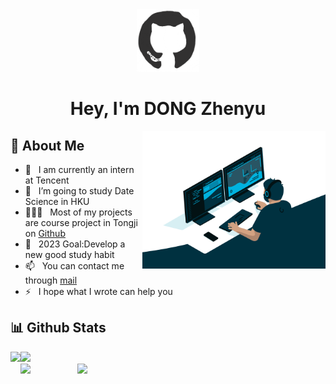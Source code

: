 

<div>
    <div align="center">
		<img src="https://github.com/Dzy0726/Dzy0726/blob/main/README.assets/octo.gif" alt="GitHub Logo" width="100" height="100" />
	</div>
<h1 align="center">
	Hey, I'm DONG Zhenyu
</h1>

<img align="right" alt="GIF" src="https://github.com/Dzy0726/Dzy0726/blob/main/README.assets/codeing.gif"  height="220px"/>


## 👤 About Me

	

- 🔭 &nbsp; I am currently an intern at Tencent
- 🌱 &nbsp; I’m going to study Date Science in HKU
- 👨🏻‍💻 &nbsp; Most of my projects are course project in Tongji on [Github](https://github.com/Dzy0726?tab=repositories)
- 🌠 &nbsp; 2023 Goal:Develop a new good study habit
- 📫 &nbsp; You can contact me through [mail](mailto:dongzy@tongji.com)
- ⚡ &nbsp; I hope what I wrote can help you




## 📊 Github Stats

<div>
    <img height="165" align="left" src="https://github-readme-stats.vercel.app/api?username=dzy0726&theme=transparent&show_icons=true&hide=contribs" />
    <img src="https://github-readme-stats.vercel.app/api/top-langs/?username=dzy0726&hide=html,css,Jupyter+Notebook,ruby,javascript&theme=transparent&langs_count=6&layout=compact" />
</div>
	
<div>
	<img align="left" height="180" src="https://github-profile-trophy.vercel.app/?username=Dzy0726&theme=gruvbox&title=MultiLanguage&row=1&column=1" />
	&nbsp;&nbsp;&nbsp;&nbsp;&nbsp;&nbsp;&nbsp;&nbsp;&nbsp;&nbsp;&nbsp;&nbsp;&nbsp;&nbsp;&nbsp;&nbsp;&nbsp;&nbsp;
	<img src="http://github-readme-streak-stats.herokuapp.com?user=Dzy0726&theme=transparent&hide_border=false" />
</div>
	
